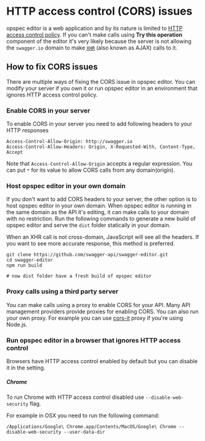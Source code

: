 # HTTP access control (CORS) issues

opspec editor is a web application and by its nature is limited to [HTTP access control policy](https://developer.mozilla.org/en-US/docs/Web/HTTP/Access_control_CORS). If you can't make calls using **Try this operation** component of the editor it's very likely because the server is not allowing the `swagger.io` domain to make [`XHR`](https://developer.mozilla.org/en-US/docs/Web/API/XMLHttpRequest) (also known as AJAX) calls to it.

## How to fix CORS issues

There are multiple ways of fixing the CORS issue in opspec editor. You can modify your server if you own it or run opspec editor in an environment that ignores HTTP access control policy.

### Enable CORS in your server

To enable CORS in your server you need to add following headers to your HTTP responses


```
Access-Control-Allow-Origin: http://swagger.io
Access-Control-Allow-Headers: Origin, X-Requested-With, Content-Type, Accept
```

Note that `Access-Control-Allow-Origin` accepts a regular expression. You can put `*` for its value to allow CORS calls from any domain(origin).

### Host opspec editor in your own domain 

If you don't want to add CORS headers to your server, the other option is to host opspec editor in your own domain. When opspec editor is running in the same domain as the API it's editing, it can make calls to your domain with no restriction. Run the following commands to generate a new build of opspec editor and serve the `dist` folder statically in your domain.

When an XHR call is not cross-domain, JavaScript will see all the headers. If you want to see more accurate response, this method is preferred.

```
git clone https://github.com/swagger-api/swagger-editor.git
cd swagger-editor
npm run build

# now dist folder have a fresh build of opspec editor
```

### Proxy calls using a third party server

You can make calls using a proxy to enable CORS for your API. Many API management providers provide proxies for enabling CORS. You can also run your own proxy. For example you can use [cors-it](https://github.com/mohsen1/cors-it) proxy if you're using Node.js.

### Run opspec editor in a browser that ignores HTTP access control

Browsers have HTTP access control enabled by default but you can disable it in the setting.

##### Chrome
To run Chrome with HTTP access control disabled use  `--disable-web-security` flag.

For example in OSX you need to run the following command:

```
/Applications/Google\ Chrome.app/Contents/MacOS/Google\ Chrome --disable-web-security --user-data-dir
```

